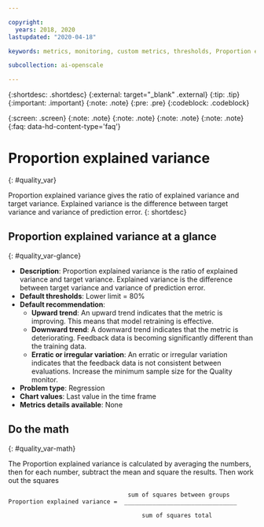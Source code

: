 ```yaml
---

copyright:
  years: 2018, 2020
lastupdated: "2020-04-18"

keywords: metrics, monitoring, custom metrics, thresholds, Proportion explained variance, score, schedule, recommendation

subcollection: ai-openscale

---
```


{:shortdesc: .shortdesc}
{:external: target="_blank" .external}
{:tip: .tip}
{:important: .important}
{:note: .note}
{:pre: .pre}
{:codeblock: .codeblock}

{:screen: .screen}
{:note: .note}
{:note: .note}
{:note: .note}
{:note: .note}
{:faq: data-hd-content-type='faq'}

# Proportion explained variance
{: #quality_var}

Proportion explained variance gives the ratio of explained variance and target variance. Explained variance is the difference between target variance and variance of prediction error.
{: shortdesc}

## Proportion explained variance at a glance
{: #quality_var-glance}

- **Description**: Proportion explained variance is the ratio of explained variance and target variance. Explained variance is the difference between target variance and variance of prediction error.
- **Default thresholds**: Lower limit = 80%
- **Default recommendation**:
   - **Upward trend**: An upward trend indicates that the metric is improving. This means that model retraining is effective.
   - **Downward trend**: A downward trend indicates that the metric is deteriorating. Feedback data is becoming significantly different than the training data.
   - **Erratic or irregular variation**: An erratic or irregular variation indicates that the feedback data is not consistent between evaluations. Increase the minimum sample size for the Quality monitor.
- **Problem type**: Regression
- **Chart values**: Last value in the time frame
- **Metrics details available**: None



## Do the math
{: #quality_var-math}

The Proportion explained variance is calculated by averaging the numbers, then for each number, subtract the mean and square the results. Then work out the squares

```
                                  sum of squares between groups 
Proportion explained variance =  ________________________________

                                      sum of squares total
```